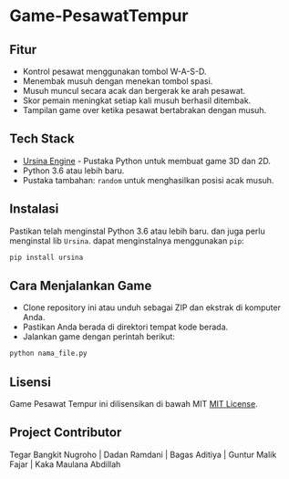 # Game-PesawatTempur

## Fitur
- Kontrol pesawat menggunakan tombol W-A-S-D.
- Menembak musuh dengan menekan tombol spasi.
- Musuh muncul secara acak dan bergerak ke arah pesawat.
- Skor pemain meningkat setiap kali musuh berhasil ditembak.
- Tampilan game over ketika pesawat bertabrakan dengan musuh.

## Tech Stack

- [Ursina Engine](https://www.ursinaengine.org/) - Pustaka Python untuk membuat game 3D dan 2D.
- Python 3.6 atau lebih baru.
- Pustaka tambahan: `random` untuk menghasilkan posisi acak musuh.

## Instalasi
Pastikan telah menginstal Python 3.6 atau lebih baru. dan juga perlu menginstal lib `Ursina`. dapat menginstalnya menggunakan `pip`:
```bash
pip install ursina
```

## Cara Menjalankan Game
- Clone repository ini atau unduh sebagai ZIP dan ekstrak di komputer Anda.
- Pastikan Anda berada di direktori tempat kode berada.
- Jalankan game dengan perintah berikut:
```bash
python nama_file.py
```

## Lisensi
Game Pesawat Tempur ini dilisensikan di bawah MIT [MIT License](LICENSE).

## Project Contributor
Tegar Bangkit Nugroho | Dadan Ramdani | Bagas Aditiya
| Guntur Malik Fajar | Kaka Maulana Abdillah

